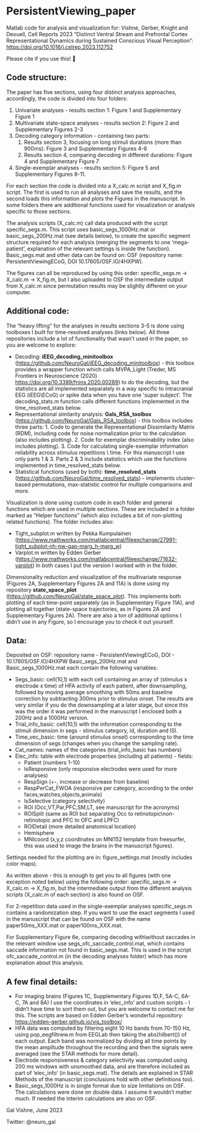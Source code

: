 # PersistentViewing_paper
Matlab code for analysis and visualization for: Vishne, Gerber, Knight and Deouell, Cell Reports 2023 “Distinct Ventral Stream and Prefrontal Cortex Representational Dynamics during Sustained Conscious Visual Perception”: https://doi.org/10.1016/j.celrep.2023.112752

Please cite if you use this! 🙏

## Code structure:

The paper has five sections, using four distinct analysis approaches, accordingly, the code is divided into four folders:
1. Univariate analyses - results section 1: Figure 1 and Supplementary Figure 1
2. Multivariate state-space analyses - results section 2: Figure 2 and Supplementary Figures 2-3
3. Decoding category information - containing two parts:
   1. Results section 3, focusing on long stimuli durations (more than 900ms): Figure 3 and Supplementary Figures 4-6
   2. Results section 4, comparing decoding in different durations: Figure 4 and Supplementary Figure 7
4. Single-exemplar analyses - results section 5: Figure 5 and Supplementary Figures 8-11.

For each section the code is divided into a X_calc.m script and X_fig.m script. The first is used to run all analyses and save the results, and the second loads this information and plots the Figures in the manuscript. In some folders there are additional functions used for visualization or analysis specific to those sections.

The analysis scripts (X_calc.m) call data produced with the script specific_segs.m. This script uses basic_segs_1000Hz.mat or basic_segs_200Hz.mat (see details below), to create the specific segment structure required for each analysis (merging the segments to one ‘mega-patient’, explanation of the relevant settings is inside the function). Basic_segs.mat and other data can be found on: OSF (repository name: PersistentViewingECoG, DOI 10.17605/OSF.IO/4HXPW).

The figures can all be reproduced by using this order: specific_segs.m -> X_calc.m -> X_fig.m, but I also uploaded to OSF the intermediate output from X_calc.m since permutation results may be slightly different on your computer.


## Additional code:

The “heavy lifting” for the analyses in results sections 3-5 is done using toolboxes I built for time-resolved analyses (links below). All three repositories include a lot of functionality that wasn’t used in the paper, so you are welcome to explore:
- Decoding: **iEEG_decoding_minitoolbox** (https://github.com/NeuroGal/iEEG_decoding_minitoolbox) - this toolbox provides a wrapper function which calls MVPA_Light (Treder, MS Frontiers in Neuroscience (2020) https://doi.org/10.3389/fnins.2020.00289) to do the decoding, but the statistics are all implemented separately in a way specific to intracranial EEG (iEEG\ECoG) or spike data when you have one 'super subject'. The decoding_stats.m function calls different functions implemented in the time_resolved_stats below.
- Representational similarity analysis: **Gals_RSA_toolbox** (https://github.com/NeuroGal/Gals_RSA_toolbox) - this toolbox includes three parts: 1. Code to generate the Representational Dissimilarity Matrix (RDM), including code for noise normalization prior to the calculation (also includes plotting). 2. Code for exemplar discriminability index (also includes plotting). 3. Code for calculating single-exemplar information reliability across stimulus repetitions \ time. For this manuscript I use only parts 1 & 3. Parts 2 & 3 include statistics which use the functions implemented in time_resolved_stats below.
- Statistical functions (used by both): **time_resolved_stats** (https://github.com/NeuroGal/time_resolved_stats) - implements cluster-based permutations, max-statistic control for multiple comparisons and more.

Visualization is done using custom code in each folder and general functions which are used in multiple sections. These are included in a folder marked as “Helper functions” (which also includes a bit of non-plotting related functions). The folder includes also:
- Tight_subplot.m written by Pekka Kumpulainen (https://www.mathworks.com/matlabcentral/fileexchange/27991-tight_subplot-nh-nw-gap-marg_h-marg_w)
- Varplot.m written by Edden Gerber (https://www.mathworks.com/matlabcentral/fileexchange/71632-varplot)
In both cases I put the version I worked with in the folder.

Dimensionality reduction and visualization of the multivariate response (Figures 2A, Supplementary Figures 2A and 11A) is done using my repository **state_space_plot** (https://github.com/NeuroGal/state_space_plot). This implements both plotting of each time-point separately (as in Supplementary Figure 11A), and plotting all together (state-space trajectories, as in Figures 2A and Supplementary Figures 2A). There are also a ton of additional options I didn’t use in any Figure, so I encourage you to check it out yourself.


## Data:
Deposited on OSF: repository name - PersistentViewingECoG, DOI - 10.17605/OSF.IO/4HXPW
Basic_segs_200Hz.mat and Basic_segs_1000Hz.mat each contain the following variables:

- Segs_basic: cell(10,1) with each cell containing an array of (stimulus x electrode x time) of HFA activity of each patient, after downsampling, followed by moving average smoothing with 50ms and baseline correction by subtracting 300ms prior to stimulus onset. The results are very similar if you do the downsampling at a later stage, but since this was the order it was performed in the manuscript I enclosed both a 200Hz and a 1000Hz version.
- Trial_info_basic: cell(10,1) with the information corresponding to the stimuli dimension in segs - stimulus category, id, duration and ISI.
- Time_vec_basic: time (around stimulus onset) corresponding to the time dimension of segs (changes when you change the sampling rate).
- Cat_names: names of the categories (trial_info_basic has numbers)
- Elec_info: table with electrode properties (including all patients) - fields:
  - Patient (numbers 1-10)
  - IsResponsive (only responsive electrodes were used for more analyses)
  - RespSign (+\-, increase or decrease from baseline)
  - RespPerCat_FWOA (responsive per category, according to the order faces,watches,objects,animals)
  - IsSelective (category selectivity)
  - ROI (Occ,VT,Par,PFC,SM,LT, see manuscript for the acronyms)
  - ROISplit (same as ROI but separating Occ to retinotopic\non-retinotopic and PFC to OFC and LPFC)
  - ROIDetail (more detailed anatomical location)
  - Hemisphere
  - MNIcoord (x,y,z coordinates on MNI152 template from freesurfer, this was used to image the brains in the manuscript figures).

Settings needed for the plotting are in: figure_settings.mat (mostly includes color maps).

As written above - this is enough to get you to all figures (with one exception noted below) using the following order: specific_segs.m -> X_calc.m -> X_fig.m, but the intermediate output from the different analysis scripts (X_calc.m of each section) is also found on OSF. 

For 2-repetition data used in the single-exemplar analyses specific_segs.m contains a randomization step. If you want to use the exact segments I used in the manuscript that can be found on OSF with the name paper50ms_XXX.mat or paper100ms_XXX.mat.

For Supplementary Figure 6e, comparing decoding with\without saccades in the relevant window use segs_ofc_saccade_control.mat, which contains saccade information not found in basic_segs.mat. This is used in the script ofc_saccade_control.m (in the decoding analyses folder) which has more explanation about this analysis.


## A few final details:
- For imaging brains (Figures 1C, Supplementary Figures 1D,F, 5A-C, 6A-C, 7A and 8A) I use the coordinates in ‘elec_info’ and custom scripts - I didn’t have time to sort them out, but you are welcome to contact me for this. The scripts are based on Edden Gerber’s wonderful repository: https://edden-gerber.github.io/vis_toolbox/ 
- HFA data was computed by filtering eight 10 Hz bands from 70-150 Hz, using pop_eegfiltnew.m from EEGLab then taking the abs(hilbert()) of each output. Each band was normalized by dividing all time points by the mean amplitude throughout the recording and then the signals were averaged (see the STAR methods for more detail).
- Electrode responsiveness & category selectivity was computed using 200 ms windows with unsmoothed data, and are therefore included as part of ‘elec_info’ (in basic_segs.mat). The details are explained in STAR Methods of the manuscript (conclusions hold with other definitions too).
- Basic_segs_1000Hz is in single format due to size limitations on OSF. The calculations were done on double data. I assume it wouldn’t matter much. If needed the interim calculations are also on OSF.


Gal Vishne, June 2023

Twitter: @neuro_gal
